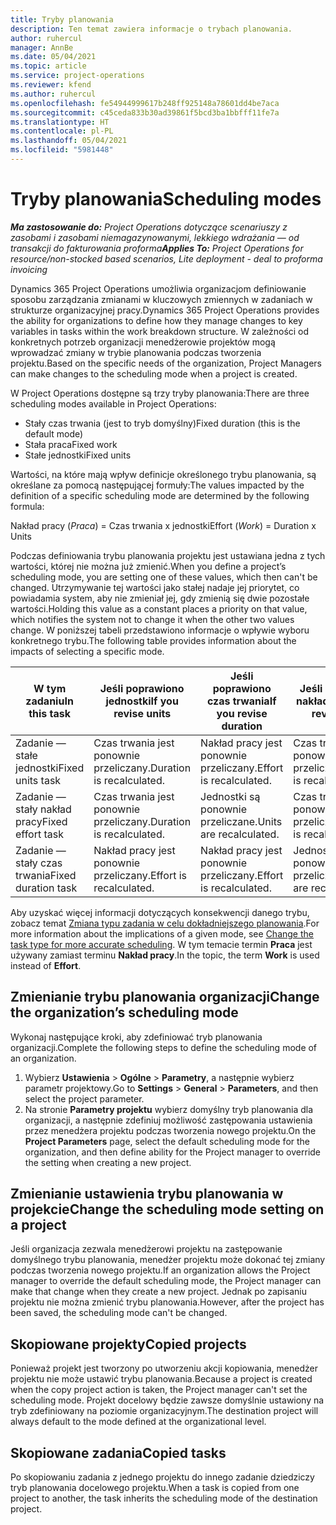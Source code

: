 ```yaml
---
title: Tryby planowania
description: Ten temat zawiera informacje o trybach planowania.
author: ruhercul
manager: AnnBe
ms.date: 05/04/2021
ms.topic: article
ms.service: project-operations
ms.reviewer: kfend
ms.author: ruhercul
ms.openlocfilehash: fe54944999617b248ff925148a78601dd4be7aca
ms.sourcegitcommit: c45ceda833b30ad39861f5bcd3ba1bbfff11fe7a
ms.translationtype: HT
ms.contentlocale: pl-PL
ms.lasthandoff: 05/04/2021
ms.locfileid: "5981448"
---
```

# <a name="scheduling-modes"></a><span data-ttu-id="8c000-103">Tryby planowania</span><span class="sxs-lookup"><span data-stu-id="8c000-103">Scheduling modes</span></span>

<span data-ttu-id="8c000-104">_**Ma zastosowanie do:** Project Operations dotyczące scenariuszy z zasobami i zasobami niemagazynowanymi, lekkiego wdrażania — od transakcji do fakturowania proforma_</span><span class="sxs-lookup"><span data-stu-id="8c000-104">_**Applies To:** Project Operations for resource/non-stocked based scenarios, Lite deployment - deal to proforma invoicing_</span></span>


<span data-ttu-id="8c000-105">Dynamics 365 Project Operations umożliwia organizacjom definiowanie sposobu zarządzania zmianami w kluczowych zmiennych w zadaniach w strukturze organizacyjnej pracy.</span><span class="sxs-lookup"><span data-stu-id="8c000-105">Dynamics 365 Project Operations provides the ability for organizations to define how they manage changes to key variables in tasks within the work breakdown structure.</span></span> <span data-ttu-id="8c000-106">W zależności od konkretnych potrzeb organizacji menedżerowie projektów mogą wprowadzać zmiany w trybie planowania podczas tworzenia projektu.</span><span class="sxs-lookup"><span data-stu-id="8c000-106">Based on the specific needs of the organization, Project Managers can make changes to the scheduling mode when a project is created.</span></span>

<span data-ttu-id="8c000-107">W Project Operations dostępne są trzy tryby planowania:</span><span class="sxs-lookup"><span data-stu-id="8c000-107">There are three scheduling modes available in Project Operations:</span></span>

  - <span data-ttu-id="8c000-108">Stały czas trwania (jest to tryb domyślny)</span><span class="sxs-lookup"><span data-stu-id="8c000-108">Fixed duration (this is the default mode)</span></span>
  - <span data-ttu-id="8c000-109">Stała praca</span><span class="sxs-lookup"><span data-stu-id="8c000-109">Fixed work</span></span>
  - <span data-ttu-id="8c000-110">Stałe jednostki</span><span class="sxs-lookup"><span data-stu-id="8c000-110">Fixed units</span></span>

<span data-ttu-id="8c000-111">Wartości, na które mają wpływ definicje określonego trybu planowania, są określane za pomocą następującej formuły:</span><span class="sxs-lookup"><span data-stu-id="8c000-111">The values impacted by the definition of a specific scheduling mode are determined by the following formula:</span></span>

  <span data-ttu-id="8c000-112">Nakład pracy (*Praca*) = Czas trwania x jednostki</span><span class="sxs-lookup"><span data-stu-id="8c000-112">Effort (*Work*) = Duration x Units</span></span>

<span data-ttu-id="8c000-113">Podczas definiowania trybu planowania projektu jest ustawiana jedna z tych wartości, której nie można już zmienić.</span><span class="sxs-lookup"><span data-stu-id="8c000-113">When you define a project’s scheduling mode, you are setting one of these values, which then can't be changed.</span></span> <span data-ttu-id="8c000-114">Utrzymywanie tej wartości jako stałej nadaje jej priorytet, co powiadamia system, aby nie zmieniał jej, gdy zmienią się dwie pozostałe wartości.</span><span class="sxs-lookup"><span data-stu-id="8c000-114">Holding this value as a constant places a priority on that value, which notifies the system not to change it when the other two values change.</span></span> <span data-ttu-id="8c000-115">W poniższej tabeli przedstawiono informacje o wpływie wyboru konkretnego trybu.</span><span class="sxs-lookup"><span data-stu-id="8c000-115">The following table provides information about the impacts of selecting a specific mode.</span></span>

| <span data-ttu-id="8c000-116">**W tym zadaniu**</span><span class="sxs-lookup"><span data-stu-id="8c000-116">**In this task**</span></span>             | <span data-ttu-id="8c000-117">**Jeśli poprawiono jednostki**</span><span class="sxs-lookup"><span data-stu-id="8c000-117">**If you revise units**</span></span>   | <span data-ttu-id="8c000-118">**Jeśli poprawiono czas trwania**</span><span class="sxs-lookup"><span data-stu-id="8c000-118">**If you revise duration**</span></span> | <span data-ttu-id="8c000-119">**Jeśli poprawiono nakład pracy**</span><span class="sxs-lookup"><span data-stu-id="8c000-119">**If you revise effort**</span></span>  |
|----------------------|---------------------------|----------------------------|---------------------------|
| <span data-ttu-id="8c000-120">Zadanie — stałe jednostki</span><span class="sxs-lookup"><span data-stu-id="8c000-120">Fixed units task</span></span>     | <span data-ttu-id="8c000-121">Czas trwania jest ponownie przeliczany.</span><span class="sxs-lookup"><span data-stu-id="8c000-121">Duration is recalculated.</span></span> | <span data-ttu-id="8c000-122">Nakład pracy jest ponownie przeliczany.</span><span class="sxs-lookup"><span data-stu-id="8c000-122">Effort is recalculated.</span></span>    | <span data-ttu-id="8c000-123">Czas trwania jest ponownie przeliczany.</span><span class="sxs-lookup"><span data-stu-id="8c000-123">Duration is recalculated.</span></span> |
| <span data-ttu-id="8c000-124">Zadanie — stały nakład pracy</span><span class="sxs-lookup"><span data-stu-id="8c000-124">Fixed effort task</span></span>    | <span data-ttu-id="8c000-125">Czas trwania jest ponownie przeliczany.</span><span class="sxs-lookup"><span data-stu-id="8c000-125">Duration is recalculated.</span></span> | <span data-ttu-id="8c000-126">Jednostki są ponownie przeliczane.</span><span class="sxs-lookup"><span data-stu-id="8c000-126">Units are recalculated.</span></span>    | <span data-ttu-id="8c000-127">Czas trwania jest ponownie przeliczany.</span><span class="sxs-lookup"><span data-stu-id="8c000-127">Duration is recalculated.</span></span> |
| <span data-ttu-id="8c000-128">Zadanie — stały czas trwania</span><span class="sxs-lookup"><span data-stu-id="8c000-128">Fixed duration task</span></span>  | <span data-ttu-id="8c000-129">Nakład pracy jest ponownie przeliczany.</span><span class="sxs-lookup"><span data-stu-id="8c000-129">Effort is recalculated.</span></span>   | <span data-ttu-id="8c000-130">Nakład pracy jest ponownie przeliczany.</span><span class="sxs-lookup"><span data-stu-id="8c000-130">Effort is recalculated.</span></span>    | <span data-ttu-id="8c000-131">Jednostki są ponownie przeliczane.</span><span class="sxs-lookup"><span data-stu-id="8c000-131">Units are recalculated.</span></span>   |

<span data-ttu-id="8c000-132">Aby uzyskać więcej informacji dotyczących konsekwencji danego trybu, zobacz temat [Zmiana typu zadania w celu dokładniejszego planowania](https://support.microsoft.com/en-us/office/change-the-task-type-for-more-accurate-scheduling-b0b969ad-45bc-4e9e-8967-435587548a72).</span><span class="sxs-lookup"><span data-stu-id="8c000-132">For more information about the implications of a given mode, see [Change the task type for more accurate scheduling](https://support.microsoft.com/en-us/office/change-the-task-type-for-more-accurate-scheduling-b0b969ad-45bc-4e9e-8967-435587548a72).</span></span> <span data-ttu-id="8c000-133">W tym temacie termin **Praca** jest używany zamiast terminu **Nakład pracy**.</span><span class="sxs-lookup"><span data-stu-id="8c000-133">In the topic, the term **Work** is used instead of **Effort**.</span></span>

## <a name="change-the-organizations-scheduling-mode"></a><span data-ttu-id="8c000-134">Zmienianie trybu planowania organizacji</span><span class="sxs-lookup"><span data-stu-id="8c000-134">Change the organization’s scheduling mode</span></span>

<span data-ttu-id="8c000-135">Wykonaj następujące kroki, aby zdefiniować tryb planowania organizacji.</span><span class="sxs-lookup"><span data-stu-id="8c000-135">Complete the following steps to define the scheduling mode of an organization.</span></span>

1. <span data-ttu-id="8c000-136">Wybierz **Ustawienia** \> **Ogólne** \> **Parametry**, a następnie wybierz parametr projektowy.</span><span class="sxs-lookup"><span data-stu-id="8c000-136">Go to **Settings** \> **General** \> **Parameters**, and then select the project parameter.</span></span> 
2. <span data-ttu-id="8c000-137">Na stronie **Parametry projektu** wybierz domyślny tryb planowania dla organizacji, a następnie zdefiniuj możliwość zastępowania ustawienia przez menedżera projektu podczas tworzenia nowego projektu.</span><span class="sxs-lookup"><span data-stu-id="8c000-137">On the **Project Parameters** page, select the default scheduling mode for the organization, and then define ability for the Project manager to override the setting when creating a new project.</span></span>

## <a name="change-the-scheduling-mode-setting-on-a-project"></a><span data-ttu-id="8c000-138">Zmienianie ustawienia trybu planowania w projekcie</span><span class="sxs-lookup"><span data-stu-id="8c000-138">Change the scheduling mode setting on a project</span></span>

<span data-ttu-id="8c000-139">Jeśli organizacja zezwala menedżerowi projektu na zastępowanie domyślnego trybu planowania, menedżer projektu może dokonać tej zmiany podczas tworzenia nowego projektu.</span><span class="sxs-lookup"><span data-stu-id="8c000-139">If an organization allows the Project manager to override the default scheduling mode, the Project manager can make that change when they create a new project.</span></span> <span data-ttu-id="8c000-140">Jednak po zapisaniu projektu nie można zmienić trybu planowania.</span><span class="sxs-lookup"><span data-stu-id="8c000-140">However, after the project has been saved, the scheduling mode can't be changed.</span></span>

## <a name="copied-projects"></a><span data-ttu-id="8c000-141">Skopiowane projekty</span><span class="sxs-lookup"><span data-stu-id="8c000-141">Copied projects</span></span>

<span data-ttu-id="8c000-142">Ponieważ projekt jest tworzony po utworzeniu akcji kopiowania, menedżer projektu nie może ustawić trybu planowania.</span><span class="sxs-lookup"><span data-stu-id="8c000-142">Because a project is created when the copy project action is taken, the Project manager can't set the scheduling mode.</span></span> <span data-ttu-id="8c000-143">Projekt docelowy będzie zawsze domyślnie ustawiony na tryb zdefiniowany na poziomie organizacyjnym.</span><span class="sxs-lookup"><span data-stu-id="8c000-143">The destination project will always default to the mode defined at the organizational level.</span></span>

## <a name="copied-tasks"></a><span data-ttu-id="8c000-144">Skopiowane zadania</span><span class="sxs-lookup"><span data-stu-id="8c000-144">Copied tasks</span></span>

<span data-ttu-id="8c000-145">Po skopiowaniu zadania z jednego projektu do innego zadanie dziedziczy tryb planowania docelowego projektu.</span><span class="sxs-lookup"><span data-stu-id="8c000-145">When a task is copied from one project to another, the task inherits the scheduling mode of the destination project.</span></span>
